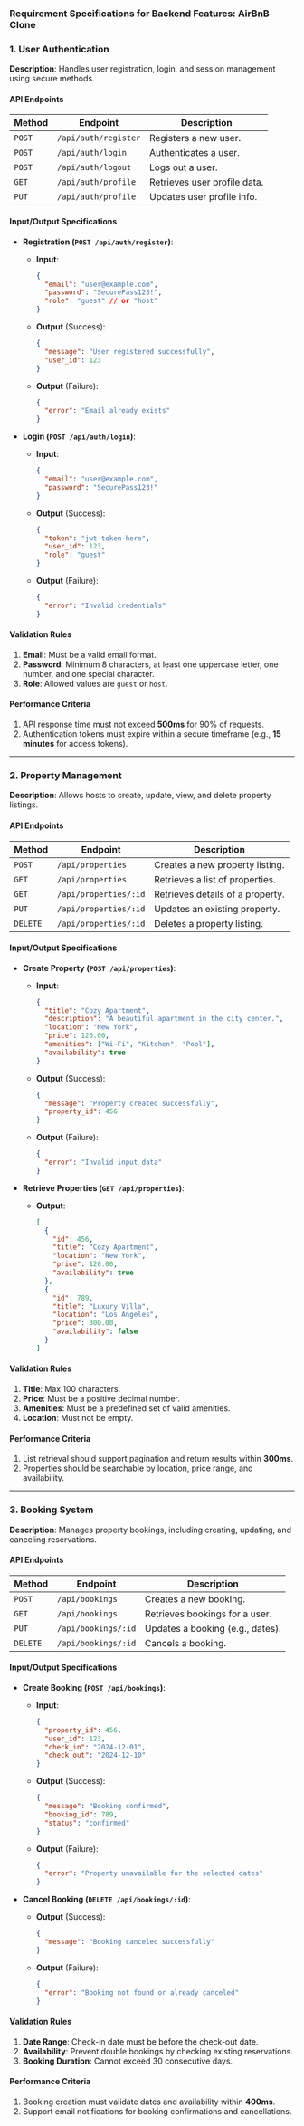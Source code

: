 ### **Requirement Specifications for Backend Features: AirBnB Clone**

### **1. User Authentication**
**Description**: Handles user registration, login, and session management using secure methods.

#### **API Endpoints**
| Method | Endpoint                 | Description                  |
|--------|--------------------------|------------------------------|
| `POST` | `/api/auth/register`     | Registers a new user.        |
| `POST` | `/api/auth/login`        | Authenticates a user.        |
| `POST` | `/api/auth/logout`       | Logs out a user.             |
| `GET`  | `/api/auth/profile`      | Retrieves user profile data. |
| `PUT`  | `/api/auth/profile`      | Updates user profile info.   |

#### **Input/Output Specifications**
- **Registration (`POST /api/auth/register`)**:
  - **Input**:
    ```json
    {
      "email": "user@example.com",
      "password": "SecurePass123!",
      "role": "guest" // or "host"
    }
    ```
  - **Output** (Success):
    ```json
    {
      "message": "User registered successfully",
      "user_id": 123
    }
    ```
  - **Output** (Failure):
    ```json
    {
      "error": "Email already exists"
    }
    ```

- **Login (`POST /api/auth/login`)**:
  - **Input**:
    ```json
    {
      "email": "user@example.com",
      "password": "SecurePass123!"
    }
    ```
  - **Output** (Success):
    ```json
    {
      "token": "jwt-token-here",
      "user_id": 123,
      "role": "guest"
    }
    ```
  - **Output** (Failure):
    ```json
    {
      "error": "Invalid credentials"
    }
    ```

#### **Validation Rules**
1. **Email**: Must be a valid email format.
2. **Password**: Minimum 8 characters, at least one uppercase letter, one number, and one special character.
3. **Role**: Allowed values are `guest` or `host`.

#### **Performance Criteria**
1. API response time must not exceed **500ms** for 90% of requests.
2. Authentication tokens must expire within a secure timeframe (e.g., **15 minutes** for access tokens).

---

### **2. Property Management**
**Description**: Allows hosts to create, update, view, and delete property listings.

#### **API Endpoints**
| Method | Endpoint                  | Description                        |
|--------|---------------------------|------------------------------------|
| `POST` | `/api/properties`         | Creates a new property listing.    |
| `GET`  | `/api/properties`         | Retrieves a list of properties.    |
| `GET`  | `/api/properties/:id`     | Retrieves details of a property.   |
| `PUT`  | `/api/properties/:id`     | Updates an existing property.      |
| `DELETE` | `/api/properties/:id`   | Deletes a property listing.        |

#### **Input/Output Specifications**
- **Create Property (`POST /api/properties`)**:
  - **Input**:
    ```json
    {
      "title": "Cozy Apartment",
      "description": "A beautiful apartment in the city center.",
      "location": "New York",
      "price": 120.00,
      "amenities": ["Wi-Fi", "Kitchen", "Pool"],
      "availability": true
    }
    ```
  - **Output** (Success):
    ```json
    {
      "message": "Property created successfully",
      "property_id": 456
    }
    ```
  - **Output** (Failure):
    ```json
    {
      "error": "Invalid input data"
    }
    ```

- **Retrieve Properties (`GET /api/properties`)**:
  - **Output**:
    ```json
    [
      {
        "id": 456,
        "title": "Cozy Apartment",
        "location": "New York",
        "price": 120.00,
        "availability": true
      },
      {
        "id": 789,
        "title": "Luxury Villa",
        "location": "Los Angeles",
        "price": 300.00,
        "availability": false
      }
    ]
    ```

#### **Validation Rules**
1. **Title**: Max 100 characters.
2. **Price**: Must be a positive decimal number.
3. **Amenities**: Must be a predefined set of valid amenities.
4. **Location**: Must not be empty.

#### **Performance Criteria**
1. List retrieval should support pagination and return results within **300ms**.
2. Properties should be searchable by location, price range, and availability.

---

### **3. Booking System**
**Description**: Manages property bookings, including creating, updating, and canceling reservations.

#### **API Endpoints**
| Method | Endpoint                  | Description                         |
|--------|---------------------------|-------------------------------------|
| `POST` | `/api/bookings`           | Creates a new booking.              |
| `GET`  | `/api/bookings`           | Retrieves bookings for a user.      |
| `PUT`  | `/api/bookings/:id`       | Updates a booking (e.g., dates).    |
| `DELETE` | `/api/bookings/:id`     | Cancels a booking.                  |

#### **Input/Output Specifications**
- **Create Booking (`POST /api/bookings`)**:
  - **Input**:
    ```json
    {
      "property_id": 456,
      "user_id": 123,
      "check_in": "2024-12-01",
      "check_out": "2024-12-10"
    }
    ```
  - **Output** (Success):
    ```json
    {
      "message": "Booking confirmed",
      "booking_id": 789,
      "status": "confirmed"
    }
    ```
  - **Output** (Failure):
    ```json
    {
      "error": "Property unavailable for the selected dates"
    }
    ```

- **Cancel Booking (`DELETE /api/bookings/:id`)**:
  - **Output** (Success):
    ```json
    {
      "message": "Booking canceled successfully"
    }
    ```
  - **Output** (Failure):
    ```json
    {
      "error": "Booking not found or already canceled"
    }
    ```

#### **Validation Rules**
1. **Date Range**: Check-in date must be before the check-out date.
2. **Availability**: Prevent double bookings by checking existing reservations.
3. **Booking Duration**: Cannot exceed 30 consecutive days.

#### **Performance Criteria**
1. Booking creation must validate dates and availability within **400ms**.
2. Support email notifications for booking confirmations and cancellations.
